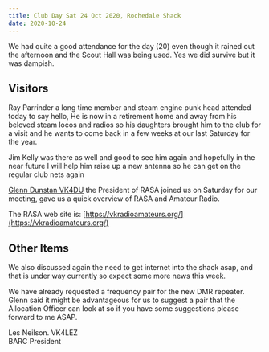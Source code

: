```yaml
---
title: Club Day Sat 24 Oct 2020, Rochedale Shack
date: 2020-10-24
---
```


We had quite a good attendance for the day (20) even though it rained
out the afternoon and the Scout Hall was being used. Yes we did survive
but it was dampish.

## Visitors

Ray Parrinder a long time member and steam engine punk head attended
today to say hello, He is now in a retirement home and away from his
beloved steam locos and radios so his daughters brought him to the club
for a visit and he wants to come back in a few weeks at our last
Saturday for the year.

Jim Kelly was there as well and good to see him again and hopefully
in the near future I will help him raise up a new antenna so he can
get on the regular club nets again

[Glenn Dunstan VK4DU](https://vkradioamateurs.org/detailed-bio-vk4du/)
the President of RASA joined us on Saturday for our meeting, gave us
a quick overview of RASA and Amateur Radio.

The RASA web site is: [https://vkradioamateurs.org/](https://vkradioamateurs.org/)

## Other Items

We also discussed again the need to get internet into the shack asap, and
that is under way currently so expect some more news this week.

We have already requested a frequency pair for the new DMR repeater.
Glenn said it might be advantageous for us to suggest a pair that the
Allocation Officer can look at so if you have some suggestions please
forward to me ASAP.


Les Neilson. VK4LEZ<br/>
BARC President

